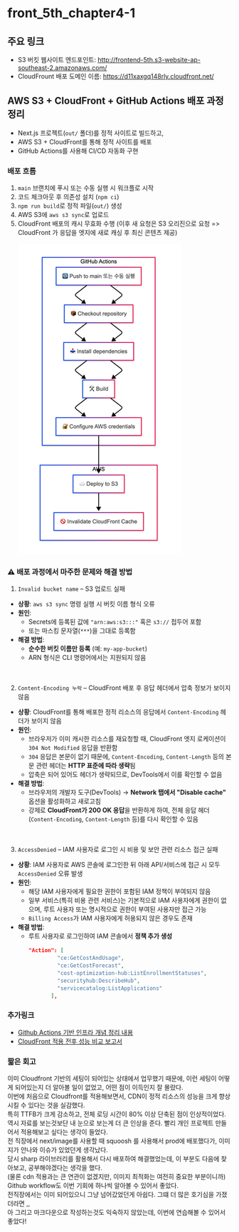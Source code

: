# front_5th_chapter4-1

## 주요 링크

- S3 버킷 웹사이트 엔드포인트: http://frontend-5th.s3-website-ap-southeast-2.amazonaws.com/
- CloudFrount 배포 도메인 이름: https://d11xaxgq148rly.cloudfront.net/

## AWS S3 + CloudFront + GitHub Actions 배포 과정 정리
- Next.js 프로젝트(`out/` 폴더)를 정적 사이트로 빌드하고,
- AWS S3 + CloudFront를 통해 정적 사이트를 배포
- GitHub Actions를 사용해 CI/CD 자동화 구현


### 배포 흐름
1. `main` 브랜치에 푸시 또는 수동 실행 시 워크플로 시작
2. 코드 체크아웃 후 의존성 설치 (`npm ci`)
3. `npm run build`로 정적 파일(`out/`) 생성
4. AWS S3에 `aws s3 sync`로 업로드
5. CloudFront 배포의 캐시 무효화 수행 (이후 새 요청은 S3 오리진으로 요청 => CloudFront 가 응답을 엣지에 새로 캐싱 후 최신 콘텐츠 제공)
   <br><br>
   ![img.png](img.png)

### ⚠️ 배포 과정에서 마주한 문제와 해결 방법
1. `Invalid bucket name` – S3 업로드 실패

- **상황**: `aws s3 sync` 명령 실행 시 버킷 이름 형식 오류
- **원인**:
    - Secrets에 등록된 값에 `"arn:aws:s3:::"` 혹은 `s3://` 접두어 포함
    - 또는 마스킹 문자열(`***`)을 그대로 등록함
- **해결 방법**:
    - **순수한 버킷 이름만 등록** (예: `my-app-bucket`)
    - ARN 형식은 CLI 명령어에서는 지원되지 않음
      <br><br><br>
2. `Content-Encoding 누락` – CloudFront 배포 후 응답 헤더에서 압축 정보가 보이지 않음

- **상황**: CloudFront를 통해 배포한 정적 리소스의 응답에서 `Content-Encoding` 헤더가 보이지 않음
- **원인**:
    - 브라우저가 이미 캐시한 리소스를 재요청할 때, CloudFront 엣지 로케이션이 `304 Not Modified` 응답을 반환함
    - `304` 응답은 본문이 없기 때문에, `Content-Encoding`, `Content-Length` 등의 본문 관련 헤더는 **HTTP 표준에 따라 생략**됨
    - 압축은 되어 있어도 헤더가 생략되므로, DevTools에서 이를 확인할 수 없음
- **해결 방법**:
    - 브라우저의 개발자 도구(DevTools) → **Network 탭에서 "Disable cache"** 옵션을 활성화하고 새로고침
    - 강제로 **CloudFront가 200 OK 응답**을 반환하게 하여, 전체 응답 헤더(`Content-Encoding`, `Content-Length` 등)를 다시 확인할 수 있음
      <br><br><br>
3. `AccessDenied` – IAM 사용자로 로그인 시 비용 및 보안 관련 리소스 접근 실패
- **상황**: IAM 사용자로 AWS 콘솔에 로그인한 뒤 아래 API/서비스에 접근 시 모두 `AccessDenied` 오류 발생
- **원인**:
  - 해당 IAM 사용자에게 필요한 권한이 포함된 IAM 정책이 부여되지 않음
  - 일부 서비스(특히 비용 관련 서비스)는 기본적으로 IAM 사용자에게 권한이 없으며, 루트 사용자 또는 명시적으로 권한이 부여된 사용자만 접근 가능
  - `Billing Access`가 IAM 사용자에게 허용되지 않은 경우도 존재
- **해결 방법**:
  - 루트 사용자로 로그인하여 IAM 콘솔에서 **정책 추가 생성**
    ```json 
    "Action": [
             "ce:GetCostAndUsage",
             "ce:GetCostForecast",
             "cost-optimization-hub:ListEnrollmentStatuses",
             "securityhub:DescribeHub",
             "servicecatalog:ListApplications"
           ],

### 추가링크
- [Github Actions 기반 인프라 개념 정리 내용](./aws-cicd-cloudfront-notes.md)
- [CloudFront 적용 전후 성능 비교 보고서](./cloudfront-performance-result.md) 

### 짧은 회고
이미 Cloudfront 기반의 세팅이 되어있는 상태에서 업무했기 때문에, 이런 세팅이 어떻게 되어있는지 더 알아볼 일이 없었고, 어떤 점이 이득인지 잘 몰랐다.<br>
이번에 처음으로 Cloudfront를 적용해보면서, CDN이 정적 리소스의 성능을 크게 향상시킬 수 있다는 것을 실감했다.<br>
특히 TTFB가 크게 감소하고, 전체 로딩 시간이 80% 이상 단축된 점이 인상적이었다. <br>역시 자료를 보는것보단 내 눈으로 보는게 더 큰 인상을 준다.
빨리 개인 프로젝트 만들어서 적용해보고 싶다는 생각이 들었다.<br>
전 직장에서 next/image를 사용할 때 squoosh 를 사용해서 prod에 배포했다가, 이미지가 안나와 이슈가 있었던게 생각났다.<br>
당시 sharp 라이브러리를 활용해서 다시 배포하여 해결했었는데, 이 부분도 다음에 찾아보고, 공부해야겠다는 생각을 했다.<br>
(물론 cdn 적용과는 큰 연관이 없겠지만, 이미지 최적화는 여전히 중요한 부분이니까)<br>
Github workflow도 이번 기회에 하나씩 알아볼 수 있어서 좋았다.<br>
전직장에서는 이미 되어있으니 그냥 넘어갔었던게 아쉽다. 그떄 더 많은 호기심을 가졌더라면 ,,<br> 
아 그리고 마크다운으로 작성하는것도 익숙하지 않았는데, 이번에 연습해볼 수 있어서 좋았다!
